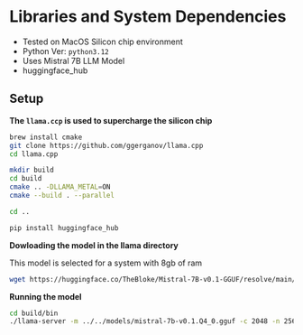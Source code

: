 # Libraries and System Dependencies

- Tested on MacOS Silicon chip environment
- Python Ver: ```python3.12```
- Uses Mistral 7B LLM Model
- huggingface_hub

## Setup 

**The ```llama.ccp``` is used to supercharge the silicon chip**

```bash
brew install cmake
git clone https://github.com/ggerganov/llama.cpp
cd llama.cpp

mkdir build
cd build
cmake .. -DLLAMA_METAL=ON
cmake --build . --parallel

cd ..

pip install huggingface_hub
```

**Dowloading the model in the llama directory**

This model is selected for a system with 8gb of ram
```bash
wget https://huggingface.co/TheBloke/Mistral-7B-v0.1-GGUF/resolve/main/mistral-7b-v0.1.Q4_0.gguf -P ./models

```

**Running the model**
```bash
cd build/bin
./llama-server -m ../../models/mistral-7b-v0.1.Q4_0.gguf -c 2048 -n 256 --threads 8 --n-gpu-layers 50
```
